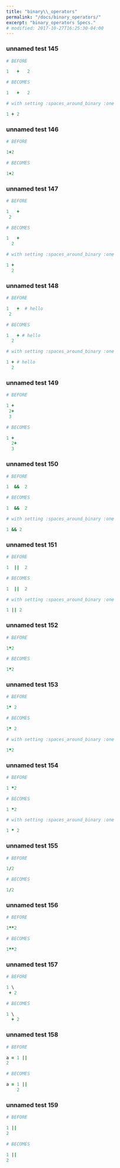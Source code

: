 ```yaml
---
title: "binary\\_operators"
permalink: "/docs/binary_operators/"
excerpt: "binary_operators Specs."
# modified: 2017-10-27T16:25:30-04:00
---
```

### unnamed test 145
```ruby
# BEFORE

1   +   2

```
```ruby
# BECOMES

1   +   2

```
```ruby
# with setting :spaces_around_binary :one

1 + 2
```
### unnamed test 146
```ruby
# BEFORE

1+2

```
```ruby
# BECOMES

1+2

```
### unnamed test 147
```ruby
# BEFORE

1   +  
 2

```
```ruby
# BECOMES

1   +
  2

```
```ruby
# with setting :spaces_around_binary :one

1 +
  2
```
### unnamed test 148
```ruby
# BEFORE

1   +  # hello 
 2

```
```ruby
# BECOMES

1   + # hello
  2

```
```ruby
# with setting :spaces_around_binary :one

1 + # hello
  2
```
### unnamed test 149
```ruby
# BEFORE

1 +
 2+
 3

```
```ruby
# BECOMES

1 +
  2+
  3

```
### unnamed test 150
```ruby
# BEFORE

1  &&  2

```
```ruby
# BECOMES

1  &&  2

```
```ruby
# with setting :spaces_around_binary :one

1 && 2
```
### unnamed test 151
```ruby
# BEFORE

1  ||  2

```
```ruby
# BECOMES

1  ||  2

```
```ruby
# with setting :spaces_around_binary :one

1 || 2
```
### unnamed test 152
```ruby
# BEFORE

1*2

```
```ruby
# BECOMES

1*2

```
### unnamed test 153
```ruby
# BEFORE

1* 2

```
```ruby
# BECOMES

1* 2

```
```ruby
# with setting :spaces_around_binary :one

1*2
```
### unnamed test 154
```ruby
# BEFORE

1 *2

```
```ruby
# BECOMES

1 *2

```
```ruby
# with setting :spaces_around_binary :one

1 * 2
```
### unnamed test 155
```ruby
# BEFORE

1/2

```
```ruby
# BECOMES

1/2

```
### unnamed test 156
```ruby
# BEFORE

1**2

```
```ruby
# BECOMES

1**2

```
### unnamed test 157
```ruby
# BEFORE

1 \
 + 2

```
```ruby
# BECOMES

1 \
  + 2

```
### unnamed test 158
```ruby
# BEFORE

a = 1 ||
2

```
```ruby
# BECOMES

a = 1 ||
    2

```
### unnamed test 159
```ruby
# BEFORE

1 ||
2

```
```ruby
# BECOMES

1 ||
2
```
